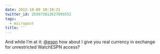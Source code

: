 ```yaml
---
date: 2012-10-09 10:19:21
twitter_id: 255673812627095552
tags:
  - micropost
title: ''
---
```


And while I’m at it: [@espn](https://twitter.com/espn) how about I give you real currency in exchange for unrestricted WatchESPN access?
